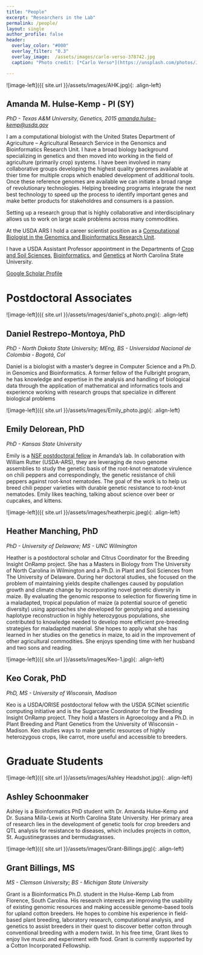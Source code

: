 ```yaml
---
title: "People"
excerpt: "Researchers in the Lab"
permalink: /people/
layout: single
author_profile: false
header:
  overlay_color: "#000"
  overlay_filter: "0.3"
  overlay_image:  /assets/images/carlo-verso-378742.jpg
  caption: "Photo credit: [*Carlo Verso*](https://unsplash.com/photos/Jc-4LqyuSno)"

---
```



![image-left]({{ site.url }}/assets/images/AHK.jpg){: .align-left}
## Amanda M. Hulse-Kemp - PI (SY)
_PhD - Texas A&M University, Genetics, 2015_
_[amanda.hulse-kemp@usda.gov](mailto:{{amanda.hulse-kemp@usda.gov}})_

I am a computational biologist with the United States Department of Agriculture – Agricultural Research Service in the Genomics and Bioinformatics Research Unit. I have a broad biology background specializing in genetics and then moved into working in the field of agriculture (primarily crop) systems. I have been involved in many collaborative groups developing the highest quality genomes available at thier time for multiple crops which enabled development of additional tools. Once these reference genomes are available we can initiate a broad range of revolutionary technologies. Helping breeding programs integrate the next best technology to speed up the process to identify important genes and make better products for stakeholdres and consumers is a passion.  

Setting up a research group that is highly collaborative and interdisciplinary allows us to work on large scale problems across many commodities.  

At the USDA ARS I hold a career scientist position as a [Computational Biologist in the Genomics and Bioinformatics Research Unit](https://www.ars.usda.gov/southeast-area/stoneville-ms/genomics-and-bioinformatics-research/people/amanda-hulse-kemp/).

I have a USDA Assistant Professor appointment in the Departments of [Crop and Soil Sciences](https://cals.ncsu.edu/crop-and-soil-sciences/people/amhulse/), [Bioinformatics](https://brc.ncsu.edu/genomics/bioinformatics), and [Genetics](https://genetics.sciences.ncsu.edu/people/amhulse/) at North Carolina State University.

[Google Scholar Profile](https://scholar.google.com/citations?user=1Uc302gAAAAJ&hl=en&oi=ao)


# Postdoctoral Associates

![image-left]({{ site.url }}/assets/images/daniel's_photo.png){: .align-left}
## Daniel Restrepo-Montoya, PhD
_PhD - North Dakota State University; MEng, BS - Universidad Nacional de Colombia - Bogotá, Col_

Daniel is a biologist with a master’s degree in Computer Science and a Ph.D. in Genomics and Bioinformatics. A former fellow of the Fulbright program, he has knowledge and expertise in the analysis and handling of biological data through the application of mathematical and informatics tools and experience working with research groups that specialize in different biological problems

![image-left]({{ site.url }}/assets/images/Emily_photo.jpg){: .align-left}
## Emily Delorean, PhD
_PhD - Kansas State University_

Emily is a [NSF postdoctoral fellow](https://www.nsf.gov/awardsearch/showAward?AWD_ID=2010930&HistoricalAwards=false) in Amanda’s lab. In collaboration with William Rutter (USDA-ARS), they are leveraging de novo genome assemblies to study the genetic basis of the root-knot nematode virulence on chili peppers and correspondingly, the genetic resistance of chili peppers against root-knot nematodes. The goal of the work is to help us breed chili pepper varieties with durable genetic resistance to root-knot nematodes. Emily likes teaching, talking about science over beer or cupcakes, and kittens.

![image-left]({{ site.url }}/assets/images/heatherpic.jpeg){: .align-left}
## Heather Manching, PhD
_PhD - University of Delaware; MS - UNC Wilmington_

Heather is a postdoctoral scholar and Citrus Coordinator for the Breeding Insight OnRamp project. She has a Masters in Biology from The University of North Carolina in Wilmington and a Ph.D. in Plant and Soil Sciences from The University of Delaware. During her doctoral studies, she focused on the problem of maintaining yields despite challenges caused by population growth and climate change by incorporating novel genetic diversity in maize. By evaluating the genomic response to selection for flowering time in a maladapted, tropical population of maize (a potential source of genetic diversity) using approaches she developed for genotyping and assessing haplotype reconstruction in highly heterozygous populations, she contributed to knowledge needed to develop more efficient pre-breeding strategies for maladapted material. She hopes to apply what she has learned in her studies on the genetics in maize, to aid in the improvement of other agricultural commodities. She enjoys spending time with her husband and two sons and reading. 


![image-left]({{ site.url }}/assets/images/Keo-1.jpg){: .align-left}
## Keo Corak, PhD
_PhD, MS - University of Wisconsin, Madison_

Keo is a USDA/ORISE postdoctoral fellow  with the USDA  SCINet scientific computing initiative and is the Sugarcane Coordinator for the Breeding Insight OnRamp project. They hold a Masters in Agroecology and a Ph.D. in Plant Breeding and Plant Genetics from the University of Wisconsin - Madison. Keo studies ways to make genetic resources of highly heterozygous crops, like carrot, more useful and accessible to breeders. 


# Graduate Students 

![image-left]({{ site.url }}/assets/images/Ashley Headshot.jpg){: .align-left}
## Ashley Schoonmaker

Ashley is a Bioinformatics PhD student with Dr. Amanda Hulse-Kemp and Dr. Susana Milla-Lewis at North Carolina State University.  Her primary area of research lies in the development of genetic tools for crop breeders and QTL analysis for resistance to diseases, which includes projects in cotton, St. Augustinegrasses and bermudagrasses.  


![image-left]({{ site.url }}/assets/images/Grant-Billings.jpg){: .align-left}
## Grant Billings, MS
_MS - Clemson University; BS - Michigan State University_

Grant is a Bioinformatics Ph.D. student in the Hulse-Kemp Lab from Florence, South Carolina. His research interests are improving the usability of existing genomic resources and making accessible genome-based tools for upland cotton breeders. He hopes to combine his experience in field-based plant breeding, laboratory research, computational analysis, and genetics to assist breeders in their quest to discover better cotton through conventional breeding with a modern twist. In his free time, Grant likes to enjoy live music and experiment with food. Grant is currently supported by a Cotton Incorporated Fellowship.





